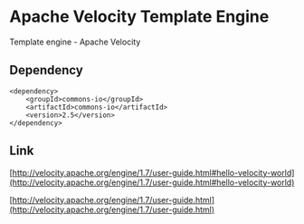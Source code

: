 # Apache Velocity Template Engine

Template engine - Apache Velocity  
  
  
## Dependency  
  
	<dependency>
		<groupId>commons-io</groupId>
		<artifactId>commons-io</artifactId>
		<version>2.5</version>
	</dependency>
  
## Link  
  
[http://velocity.apache.org/engine/1.7/user-guide.html#hello-velocity-world](http://velocity.apache.org/engine/1.7/user-guide.html#hello-velocity-world)  
  
[http://velocity.apache.org/engine/1.7/user-guide.html](http://velocity.apache.org/engine/1.7/user-guide.html)
